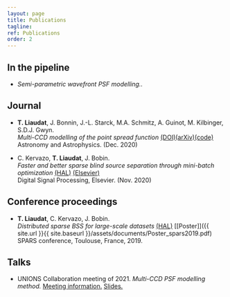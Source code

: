 ```yaml
---
layout: page
title: Publications
tagline:
ref: Publications
order: 2
---
```


## In the pipeline

* *Semi-parametric wavefront PSF modelling..*  

## Journal

* **T. Liaudat**, J. Bonnin, J.-L. Starck, M.A. Schmitz, A. Guinot, M. Kilbinger, S.D.J. Gwyn.  
    *Multi-CCD modelling of the point spread function* [(DOI)](https://doi.org/10.1051/0004-6361/202039584)[(arXiv)](https://arxiv.org/abs/2011.09835)[(code)](https://github.com/CosmoStat/mccd)  
    Astronomy and Astrophysics. (Dec. 2020)  

* C. Kervazo, **T. Liaudat**, J. Bobin.  
    *Faster and better sparse blind source separation through mini-batch optimization* [(HAL)](https://hal.archives-ouvertes.fr/hal-02426991/) [(Elsevier)](https://doi.org/10.1016/j.dsp.2020.102827)  
    Digital Signal Processing, Elsevier. (Nov. 2020)  

## Conference proceedings

*  **T. Liaudat**, C. Kervazo, J. Bobin.  
    *Distributed sparse BSS for large-scale datasets* [(HAL)](https://hal.archives-ouvertes.fr/hal-02088466/) [[Poster]]({{ site.url }}{{ site.baseurl }}/assets/documents/Poster_spars2019.pdf)  
    SPARS conference, Toulouse, France, 2019.  

## Talks

*  UNIONS Collaboration meeting of 2021. *Multi-CCD PSF modelling method.* [Meeting information.](https://indico.in2p3.fr/event/23099/overview) [Slides.](https://github.com/tobias-liaudat/slides/tree/master/slides/2021-03-UNIONS_consortium_meeting)  
